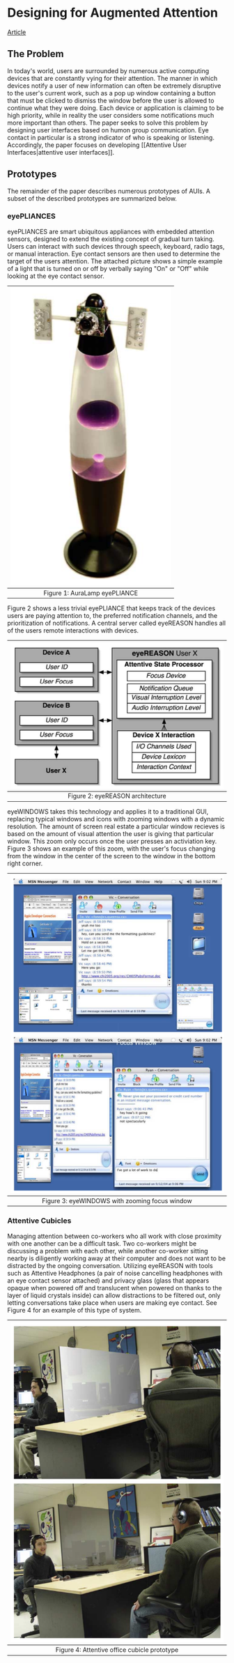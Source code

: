 # Designing for Augmented Attention

[Article](https://www.sciencedirect.com/science/article/abs/pii/S0747563205001160)

## The Problem
In today's world, users are surrounded by numerous active computing devices that are constantly vying for their attention. The manner in which devices notify a user of new information can often be extremely disruptive to the user's current work, such as a pop up window containing a button that must be clicked to dismiss the window before the user is allowed to continue what they were doing. Each device or application is claiming to be high priority, while in reality the user considers some notifications much more important than others. The paper seeks to solve this problem by designing user interfaces based on humon group communication. Eye contact in particular is a strong indicator of who is speaking or listening. Accordingly, the paper focuses on developing [[Attentive User Interfaces|attentive user interfaces]].

## Prototypes
The remainder of the paper describes numerous prototypes of AUIs. A subset of the described prototypes are summarized below.

### eyePLIANCES
eyePLIANCES are smart ubiquitous appliances with embedded attention sensors, designed to extend the existing concept of gradual turn taking. Users can interact with such devices through speech, keyboard, radio tags, or manual interaction. Eye contact sensors are then used to determine the target of the users attention. The attached picture shows a simple example of a light that is turned on or off by verbally saying "On" or "Off" while looking at the eye contact sensor.

| ![](Images/lava_lamp.png) |
|:--:|
|Figure 1: AuraLamp eyePLIANCE|

Figure 2 shows a less trivial eyePLIANCE that keeps track of the devices users are paying attention to, the preferred notification channels, and the prioritization of notifications. A central server called eyeREASON handles all of the users remote interactions with devices.

| ![](Images/eyereason_arch.png) |
|:--:|
|Figure 2: eyeREASON architecture|

eyeWINDOWS takes this technology and applies it to a traditional GUI, replacing typical windows and icons with zooming windows with a dynamic resolution. The amount of screen real estate a particular window recieves is based on the amount of visual attention the user is giving that particular window. This zoom only occurs once the user presses an activiation key. Figure 3 shows an example of this zoom, with the user's focus changing from the window in the center of the screen to the window in the bottom right corner.

|![](Images/eyewindows.png)|
|:--:|
|Figure 3: eyeWINDOWS with zooming focus window|

### Attentive Cubicles
Managing attention between co-workers who all work with close proximity with one another can be a difficult task. Two co-workers might be discussing a problem with each other, while another co-worker sitting nearby is diligently working away at their computer and does not want to be distracted by the ongoing conversation. Utilizing eyeREASON with tools such as Attentive Headphones (a pair of noise cancelling headphones with an eye contact sensor attached) and privacy glass (glass that appears opaque when powered off and translucent when powered on thanks to the layer of liquid crystals inside) can allow distractions to be filtered out, only letting conversations take place when users are making eye contact. See Figure 4 for an example of this type of system.

|![](Images/attentive_cubicle.png)|
|:--:|
|Figure 4: Attentive office cubicle prototype|
